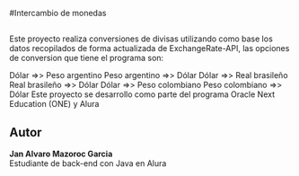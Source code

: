 #Intercambio de monedas

##
Este proyecto realiza conversiones de divisas utilizando como base los datos recopilados de forma actualizada de ExchangeRate-API, las opciones de conversion que tiene el programa son:

Dólar =>> Peso argentino
Peso argentino =>> Dólar
Dólar =>> Real brasileño
Real brasileño =>> Dólar
Dólar =>> Peso colombiano
Peso colombiano =>> Dólar
Este proyecto se desarrollo como parte del programa Oracle Next Education (ONE) y Alura


## Autor

**Jan Alvaro Mazoroc Garcia**  
Estudiante de back-end con Java en Alura
